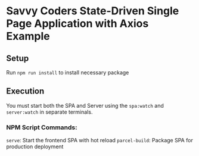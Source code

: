 # Savvy Coders State-Driven Single Page Application with Axios Example

## Setup

Run `npm run install` to install necessary package

## Execution

You must start both the SPA and Server using the `spa:watch` and `server:watch` in separate terminals.

### NPM Script Commands:  
`serve`: Start the frontend SPA with hot reload
`parcel-build`: Package SPA for production deployment